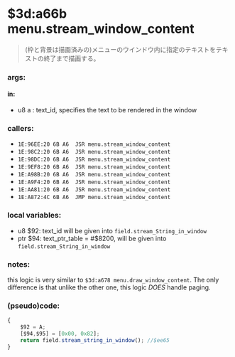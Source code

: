 ﻿
# $3d:a66b menu.stream_window_content
>(枠と背景は描画済みの)メニューのウインドウ内に指定のテキストをテキストの終了まで描画する。

### args:

#### in:
+   u8 a : text_id, specifies the text to be rendered in the window

### callers:
+   `1E:96EE:20 6B A6  JSR menu.stream_window_content`
+   `1E:98C2:20 6B A6  JSR menu.stream_window_content`
+   `1E:98DC:20 6B A6  JSR menu.stream_window_content`
+   `1E:9EF8:20 6B A6  JSR menu.stream_window_content`
+   `1E:A98B:20 6B A6  JSR menu.stream_window_content`
+   `1E:A9F4:20 6B A6  JSR menu.stream_window_content`
+   `1E:AA81:20 6B A6  JSR menu.stream_window_content`
+   `1E:A872:4C 6B A6  JMP menu.stream_window_content`

### local variables:
+   u8 $92: text_id will be given into `field.stream_String_in_window`
+   ptr $94: text_ptr_table = #$8200, will be given into `field.stream_String_in_window`

### notes:
this logic is very similar to `$3d:a678 menu.draw_window_content`.
The only difference is that unlike the other one, this logic _DOES_ handle paging.

### (pseudo)code:
```js
{
    $92 = A;
    [$94,$95] = [0x00, 0x82];
    return field.stream_string_in_window();	//$ee65
}
```



